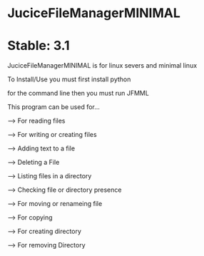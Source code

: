 # JuciceFileManagerMINIMAL

# Stable: 3.1

JuciceFileManagerMINIMAL is for linux severs and minimal linux

To Install/Use you must first install python

for the command line then you must run JFMML

This program can be used for...

--> For reading files

--> For writing or creating files

--> Adding text to a file

--> Deleting a File

--> Listing files in a directory

--> Checking file or directory presence

--> For moving or renameing file

--> For copying

--> For creating directory

--> For removing Directory
